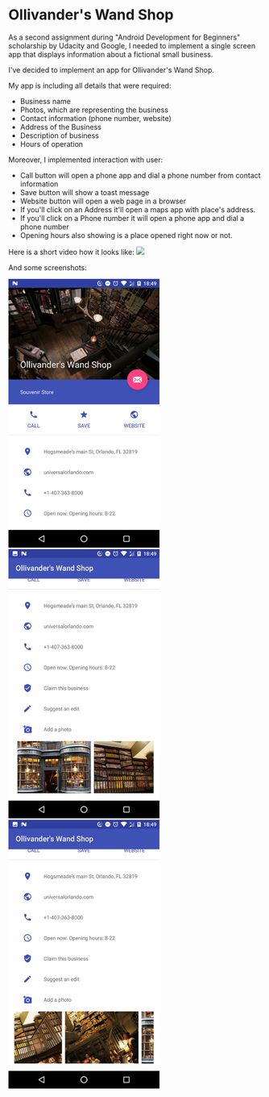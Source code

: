 # Ollivander's Wand Shop

As a second assignment during "Android Development for Beginners" scholarship by Udacity and Google, 
I needed to implement a single screen app that displays information about a fictional small business.

I've decided to implement an app for Ollivander's Wand Shop.

My app is including all details that were required:
* Business name
* Photos, which are representing the business
* Contact information (phone number, website)
* Address of the Business
* Description of business
* Hours of operation

Moreover, I implemented interaction with user:
* Call button will open a phone app and dial a phone number from contact information
* Save button will show a toast message
* Website button will open a web page in a browser
* If you'll click on an Address it'll open a maps app with place's address.
* If you'll click on a Phone number it will open a phone app and dial a phone number
* Opening hours also showing is a place opened right now or not.

Here is a short video how it looks like:
[<img src="http://i3.ytimg.com/vi/qxomw1FQTFQ/maxresdefault.jpg" width="500">](https://youtu.be/qxomw1FQTFQ)

And some screenshots:

<img src="/readme_imgs/ollivanders1.png" width="300">

<img src="/readme_imgs/ollivanders2.png" width="300">

<img src="/readme_imgs/ollivanders3.png" width="300">

